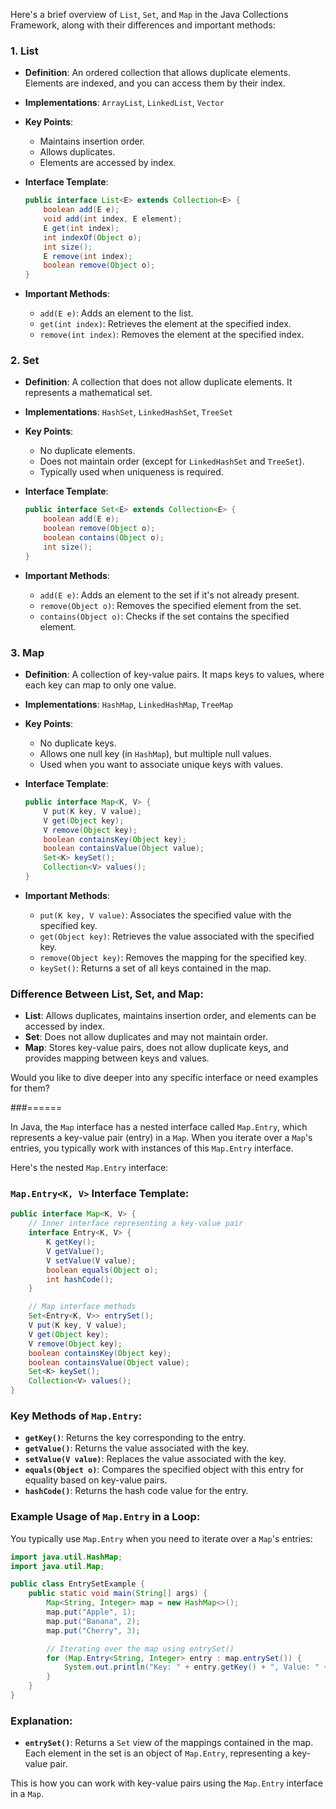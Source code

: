 Here's a brief overview of `List`, `Set`, and `Map` in the Java Collections Framework, along with their differences and important methods:

### 1. **List**
- **Definition**: An ordered collection that allows duplicate elements. Elements are indexed, and you can access them by their index.
- **Implementations**: `ArrayList`, `LinkedList`, `Vector`
- **Key Points**:
    - Maintains insertion order.
    - Allows duplicates.
    - Elements are accessed by index.

- **Interface Template**:
    ```java
    public interface List<E> extends Collection<E> {
        boolean add(E e);
        void add(int index, E element);
        E get(int index);
        int indexOf(Object o);
        int size();
        E remove(int index);
        boolean remove(Object o);
    }
    ```

- **Important Methods**:
    - `add(E e)`: Adds an element to the list.
    - `get(int index)`: Retrieves the element at the specified index.
    - `remove(int index)`: Removes the element at the specified index.

### 2. **Set**
- **Definition**: A collection that does not allow duplicate elements. It represents a mathematical set.
- **Implementations**: `HashSet`, `LinkedHashSet`, `TreeSet`
- **Key Points**:
    - No duplicate elements.
    - Does not maintain order (except for `LinkedHashSet` and `TreeSet`).
    - Typically used when uniqueness is required.

- **Interface Template**:
    ```java
    public interface Set<E> extends Collection<E> {
        boolean add(E e);
        boolean remove(Object o);
        boolean contains(Object o);
        int size();
    }
    ```

- **Important Methods**:
    - `add(E e)`: Adds an element to the set if it's not already present.
    - `remove(Object o)`: Removes the specified element from the set.
    - `contains(Object o)`: Checks if the set contains the specified element.

### 3. **Map**
- **Definition**: A collection of key-value pairs. It maps keys to values, where each key can map to only one value.
- **Implementations**: `HashMap`, `LinkedHashMap`, `TreeMap`
- **Key Points**:
    - No duplicate keys.
    - Allows one null key (in `HashMap`), but multiple null values.
    - Used when you want to associate unique keys with values.

- **Interface Template**:
    ```java
    public interface Map<K, V> {
        V put(K key, V value);
        V get(Object key);
        V remove(Object key);
        boolean containsKey(Object key);
        boolean containsValue(Object value);
        Set<K> keySet();
        Collection<V> values();
    }
    ```

- **Important Methods**:
    - `put(K key, V value)`: Associates the specified value with the specified key.
    - `get(Object key)`: Retrieves the value associated with the specified key.
    - `remove(Object key)`: Removes the mapping for the specified key.
    - `keySet()`: Returns a set of all keys contained in the map.

### **Difference Between List, Set, and Map**:
- **List**: Allows duplicates, maintains insertion order, and elements can be accessed by index.
- **Set**: Does not allow duplicates and may not maintain order.
- **Map**: Stores key-value pairs, does not allow duplicate keys, and provides mapping between keys and values.

Would you like to dive deeper into any specific interface or need examples for them?

###======

In Java, the `Map` interface has a nested interface called `Map.Entry`, which represents a key-value pair (entry) in a `Map`. When you iterate over a `Map`'s entries, you typically work with instances of this `Map.Entry` interface.

Here's the nested `Map.Entry` interface:

### `Map.Entry<K, V>` Interface Template:
```java
public interface Map<K, V> {
    // Inner interface representing a key-value pair
    interface Entry<K, V> {
        K getKey();
        V getValue();
        V setValue(V value);
        boolean equals(Object o);
        int hashCode();
    }

    // Map interface methods
    Set<Entry<K, V>> entrySet();
    V put(K key, V value);
    V get(Object key);
    V remove(Object key);
    boolean containsKey(Object key);
    boolean containsValue(Object value);
    Set<K> keySet();
    Collection<V> values();
}
```

### Key Methods of `Map.Entry`:
- **`getKey()`**: Returns the key corresponding to the entry.
- **`getValue()`**: Returns the value associated with the key.
- **`setValue(V value)`**: Replaces the value associated with the key.
- **`equals(Object o)`**: Compares the specified object with this entry for equality based on key-value pairs.
- **`hashCode()`**: Returns the hash code value for the entry.

### Example Usage of `Map.Entry` in a Loop:
You typically use `Map.Entry` when you need to iterate over a `Map`'s entries:

```java
import java.util.HashMap;
import java.util.Map;

public class EntrySetExample {
    public static void main(String[] args) {
        Map<String, Integer> map = new HashMap<>();
        map.put("Apple", 1);
        map.put("Banana", 2);
        map.put("Cherry", 3);

        // Iterating over the map using entrySet()
        for (Map.Entry<String, Integer> entry : map.entrySet()) {
            System.out.println("Key: " + entry.getKey() + ", Value: " + entry.getValue());
        }
    }
}
```

### Explanation:
- **`entrySet()`**: Returns a `Set` view of the mappings contained in the map. Each element in the set is an object of `Map.Entry`, representing a key-value pair.

This is how you can work with key-value pairs using the `Map.Entry` interface in a `Map`.